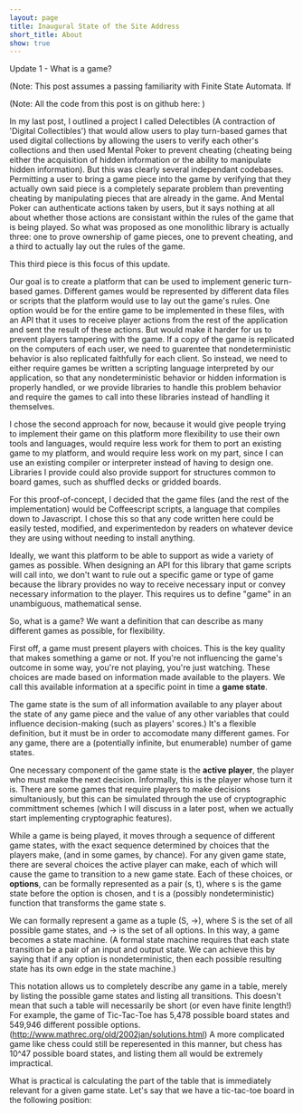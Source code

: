 ```yaml
---
layout: page
title: Inaugural State of the Site Address
short_title: About
show: true
---
```


Update 1 - What is a game?

(Note: This post assumes a passing familiarity with Finite State Automata. If

(Note: All the code from this post is on github here: )

In my last post, I outlined a project I called Delectibles (A contraction of 'Digital Collectibles') that would allow users to play turn-based games that used digital collections by allowing the users to verify each other's collections and then used Mental Poker to prevent cheating (cheating being either the acquisition of hidden information or the ability to manipulate hidden information). But this was clearly several independant codebases. Permitting a user to bring a game piece into the game by verifying that they actually own said piece is a completely separate problem than preventing cheating by manipulating pieces that are already in the game. And Mental Poker can authenticate actions taken by users, but it says nothing at all about whether those actions are consistant within the rules of the game that is being played. So what was proposed as one monolithic library is actually three: one to prove ownership of game pieces, one to prevent cheating, and a third to actually lay out the rules of the game.

This third piece is this focus of this update.

Our goal is to create a platform that can be used to implement generic turn-based games. Different games would be represented by different data files or scripts that the platform would use to lay out the game's rules. One option would be for the entire game to be implemented in these files, with an API that it uses to receive player actions from the rest of the application and sent the result of these actions. But would make it harder for us to prevent players tampering with the game. If a copy of the game is replicated on the computers of each user, we need to guarentee that nondeterministic behavior is also replicated faithfully for each client. So instead, we need to either require games be written a scripting language interpreted by our application, so that any nondeterministic behavior or hidden information is properly handled, or we provide libraries to handle this problem behavior and require the games to call into these libraries instead of handling it themselves.

I chose the second approach for now, because it would give people trying to implement their game on this platform more flexibility to use their own tools and languages, would require less work for them to port an existing game to my platform, and would require less work on my part, since I can use an existing compiler or interpreter instead of having to design one. Libraries I provide could also provide support for structures common to board games, such as shuffled decks or gridded boards.

For this proof-of-concept, I decided that the game files (and the rest of the implementation) would be Coffeescript scripts, a language that compiles down to Javascript. I chose this so that any code written here could be easily tested, modified, and experimentedon  by readers on whatever device they are using without needing to install anything.

Ideally, we want this platform to be able to support as wide a variety of games as possible. When designing an API for this library that game scripts will call into, we don't want to rule out a specific game or type of game because the library provides no way to receive necessary input or convey necessary information to the player. This requires us to define "game" in an unambiguous, mathematical sense.

So, what is a game? We want a definition that can describe as many different games as possible, for flexibility.

First off, a game must present players with choices. This is the key quality that makes something a game or not. If you're not influencing the game's outcome in some way, you're not playing, you're just watching. These choices are made based on information made available to the players. We call this available information at a specific point in time a **game state**.

The game state is the sum of all information available to any player about the state of any game piece and the value of any other variables that could influence decision-making (such as players' scores.) It's a flexible definition, but it must be in order to accomodate many different games. For any game, there are a (potentially infinite, but enumerable) number of game states.

One necessary component of the game state is the **active player**, the player who must make the next decision. Informally, this is the player whose turn it is. There are some games that require players to make decisions simultaniously, but this can be simulated through the use of cryptographic committment schemes (which I will discuss in a later post, when we actually start implementing cryptographic features).

While a game is being played, it moves through a sequence of different game states, with the exact sequence determined by choices that the players make, (and in some games, by chance). For any given game state, there are several choices the active player can make, each of which will cause the game to transition to a new game state. Each of these choices, or **options**, can be formally represented as a pair (s, t), where s is the game state before the option is chosen, and t is a (possibly nondeterministic) function that transforms the game state s.

We can formally represent a game as a tuple (S, →), where S is the set of all possible game states, and → is the set of all options. In this way, a game becomes a state machine. (A formal state machine requires that each state transition be a pair of an input and output state. We can achieve this by saying that if any option is nondeterministic, then each possible resulting state has its own edge in the state machine.)

This notation allows us to completely describe any game in a table, merely by listing the possible game states and listing all transitions. This doesn't mean that such a table will necessarily be short (or even have finite length!) For example, the game of Tic-Tac-Toe has 5,478 possible board states and 549,946 different possible options. (http://www.mathrec.org/old/2002jan/solutions.html) A more complicated game like chess could still be reperesented in this manner, but chess has 10^47 possible board states, and listing them all would be extremely impractical.

What is practical is calculating the part of the table that is immediately relevant for a given game state. Let's say that we have a tic-tac-toe board in the following position:

